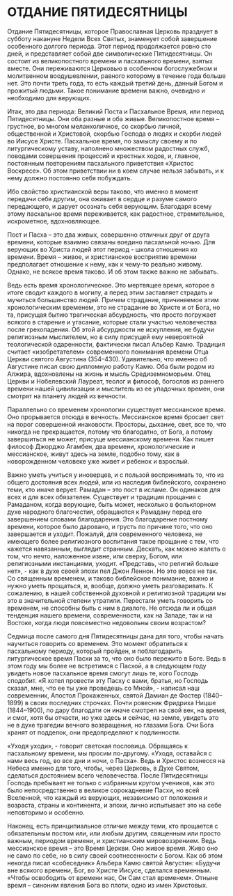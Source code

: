 # ОТДАНИЕ ПЯТИДЕСЯТНИЦЫ

Отдание Пятидесятницы, которое Православная Церковь празднует в субботу накануне Недели Всех Святых, знаменует собой завершение особенного долгого периода. Этот период продолжается ровно сто дней, и представляет собой две символические Пятидесятницы. Он состоит из великопостного времени и пасхального времени, взятых вместе. Они переживаются Церковью в особенном богослужебном и молитвенном воодушевлении, равного которому в течение года больше нет. Это почти треть года, то есть каждый третий день, данный Богом и прожитый людьми. Такое понимание времени важно, очевидно и необходимо для верующих.

Итак, это два периода: Великий Поста и Пасхальное Время, или период Пятидесятницы. Они оба разные и оба живые. Великопостное время – грустное, во многом меланхоличное, со скорбью личной, общественной и Христовой, скорбью Господа о людях и скорби людей во Иисусе Христе. Пасхальное время, по замыслу своему и по литургическому уставу, наполнено множеством радостных служб, поводами совершения процессий и крестных ходов, и, главное, постоянным повторениям пасхального приветствия «Христос Воскресе». Об этом приветствии ни в коем случае нельзя забывать, и к нему должно постоянно себя побуждать.

Ибо свойство христианской веры таково, что именно в момент передачи себя другим, она оживает в сердце и разуме самого передающего, и дарует осознать себя верующим. Благодаря всему этому пасхальное время переживается, как радостное, стремительное, искрометное, вдохновляющее.

Пост и Пасха – это два живых, совершенно отличных друг от друга времени, которые взаимно связаны воедино пасхальной ночью. Для верующих во Христа людей этот период - школа отношения ко времени. Время – живое, и христианское восприятие времени предполагает отношение к нему, как к чему-то реально живому. Однако, не всякое время таково. И об этом также важно не забывать.

Ведь есть время хронологическое. Это мертвящее время, которое в итоге сводит каждого в могилу, а перед этим заставляет страдать и мучиться большинство людей. Причем страдание, причиняемое этим хронологическим временем, это не страдание во Христе и от Бога, но та, присущая бытию трагическая абсурдность, что просто погружает всякого в старение и угасание, которые стали участью человечества после грехопадения. Об этой абсурдности не искупления, не будучи религиозным мыслителем, но в силу присущей ему невероятной теологической одаренности, фактически писал Альбер Камю. Традиция считает «изобретателем» современного понимания времени Отца Церкви святого Августина (354–430). Удивительно, что именно об Августине писал свою дипломную работу Камю. Оба были родом из Алжира, вдохновлены на жизнь и мысль Средиземноморьем. Отец Церкви и Нобелевский Лауреат, теолог и философ, богослов из раннего времени нашей цивилизации и мыслитель из ее упадочных времен, они смотрят на планету людей из вечности.

Параллельно со временем хронологии существует мессианское время. Оно прорывается отсюда в вечность. Мессианское время бросает свет на порог совершенной инаковости. Просторы, дыхание, свет, все то, что никогда не прекращается, потому что благодатно, от Бога, а потому завершиться не может, присуще мессианскому времени. Как пишет философ Джорджо Агамбен, два времени, хронологические и мессианское, живут здесь на земле, подобно тому, как в новорожденном человеке уже живет и ребенок и взрослый.

Важно уметь учиться у иноверцев, и с пользой воспринимать то, что из общего достояния всех людей, или из наследия библейского, сохранено теми, кто иначе верует. Рамадан – это пост в исламе. Он одинаков для всех и для всех обязателен. Существует и традиция прощания с Рамаданом, когда верующие, быть может, несколько в фольклорном духе народного благочестия, обращаются к Рамадану перед его завершением словами благодарения. Это благодарение постному времени, которое было даровано, и грусть по причине того, что оно завершается и уходит. Пожалуй, для современного человека, не имеющего более религиозного воспитания такое прощание с тем, что кажется навязанным, выглядит странным. Дескать, как можно жалеть о том, что нечто, наложенное извне, или сверху, Богом, или религиозными инстанциями, уходит. «Представь, что религий больше нет», - как в духе своей эпохи пел Джон Леннон. Но это вовсе не так. Со священным временем, и таково библейское понимание, важно и нужно уметь прощаться, и, вообще, должно уметь разговаривать. К сожалению, в нашей собственной духовной и религиозной традиции мы это в значительной степени утратили. Перестали уметь говорить со временем, не способны быть с ним в диалоге. Не отсюда ли и общая тенденция нашего времени, современности, как на Западе, так и на Востоке, когда люди повсеместно недовольны своим возрастом?

Седмица после самого дня Пятидесятницы дана для того, чтобы начать научиться говорить со временем. Это момент обратиться к пасхальному периоду, который пройден, и поблагодарить литургическое время Пасхи за то, что оно было пережито в Боге. Ведь в этом году мы более не встретимся с Пасхой, а в следующем году увидеть новое пасхальное время смогут лишь те, кого Господь сподобит. «Я хотел провести эту Пасху с вами, братья, но Господь сказал, мне, что ее ты уже проведешь со Мной», - написал наш современник, Апостол Прокаженных, святой Дамиан де Фостер (1840–1899) в своих последних строчках. Почти ровесник Фридриха Ницше (1844–1900), по дару благодати он иначе смотрел на свой век, на время, и смог, хотя бы отчасти, но уже здесь и сейчас, на земле, увидеть это не в духе трагедии вечного возвращения, но глазами Бога. Очи Бога хранят от подделок, они предопределяют к подлинности.

«Уходя уходи», - говорит светская пословица. Обращаясь к пасхальному времени, мы просим по-другому. «Уходя, оставайся с нами весь год, во все дни и ночи, о Пасха». Ведь и Христос вознесся на Небеса именно для того, чтобы, через Церковь, в Духе Святом, сделаться достоянием всего человечества. После Пятидесятницы Господь пребывает не только с избранным кругом учеников, как это было непосредственно в великое сорокадневие Пасхи, но всей Вселенной, что каждый из верующих, независимо от положения и возраста, страны и континента, и эпохи, лично испытывает это на себе неповторимо и особенно.

Наконец, есть принципиальное отличие между теми, кто прощается с обязательным постом или, или любым другим, священным или просто важным, периодом времени, и христианским мировоззрением. Ведь мессианское время – это Время Церкви. Оно живое время. Живо оно не само по себе, но в силу своей соотнесенности с Богом. Как об этом некогда писал «собеседник» Альбера Камю святой Августин: «Будучи вне всякого времени, Бог, во Христе Иисусе, сделался временным. «Чтобы освободить от времени нас, Он Сам стал временем». Отныне время – синоним явления Бога во плоти, одно из имен Христовых.
